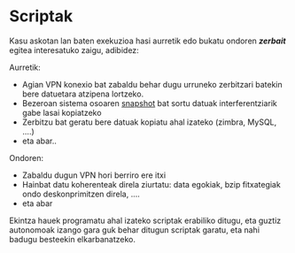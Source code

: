 # Scriptak

Kasu askotan lan baten exekuzioa hasi aurretik edo bukatu ondoren ***zerbait*** egitea interesatuko zaigu, adibidez:

Aurretik:
- Agian VPN konexio bat zabaldu behar dugu urruneko zerbitzari batekin bere datuetara atzipena lortzeko.
- Bezeroan sistema osoaren  [snapshot](http://es.wikipedia.org/wiki/Copia_instantánea_de_volumen) bat sortu datuak interferentziarik gabe lasai kopiatzeko
- Zerbitzu bat geratu bere datuak kopiatu ahal izateko (zimbra, MySQL, ....)
- eta abar..

Ondoren:

- Zabaldu dugun VPN hori berriro ere itxi
- Hainbat datu koherenteak direla ziurtatu: data egokiak, bzip fitxategiak ondo deskonprimitzen direla, ....
- eta abar

Ekintza hauek programatu ahal izateko scriptak erabiliko ditugu, eta guztiz autonomoak izango gara guk behar ditugun scriptak garatu, eta nahi badugu besteekin elkarbanatzeko.
